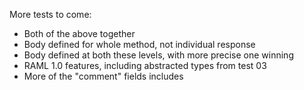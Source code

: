 More tests to come:

* Both of the above together
* Body defined for whole method, not individual response
* Body defined at both these levels, with more precise one winning
* RAML 1.0 features, including abstracted types from test 03
* More of the "comment" fields includes
